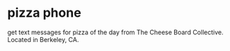 pizza phone
==========

get text messages for pizza of the day from The Cheese Board Collective. Located in Berkeley, CA.
